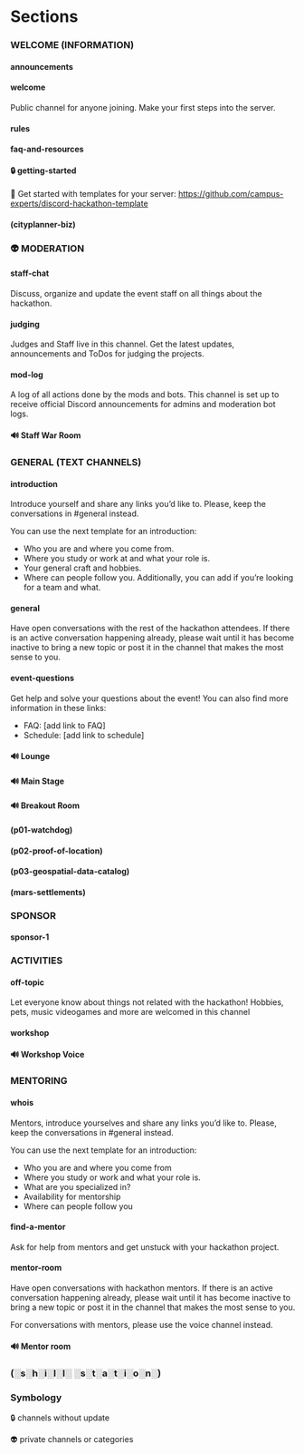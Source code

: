 # Sections

### WELCOME (INFORMATION)

#### announcements

#### welcome

Public channel for anyone joining. Make your first steps into the server.

#### rules

#### faq-and-resources

#### 🔒 getting-started

:rocket: Get started with templates for your server: https://github.com/campus-experts/discord-hackathon-template

#### (cityplanner-biz)

### 👽 MODERATION

#### staff-chat

Discuss, organize and update the event staff on all things about the hackathon.

#### judging

Judges and Staff live in this channel. Get the latest updates, announcements and ToDos for judging the projects.

#### mod-log

A log of all actions done by the mods and bots. This channel is set up to receive official Discord announcements for admins and moderation bot logs.

#### 🔊 Staff War Room

### GENERAL (TEXT CHANNELS)

#### introduction

Introduce yourself and share any links you’d like to. Please, keep the conversations in #general instead.

You can use the next template for an introduction:

* Who you are and where you come from.
* Where you study or work at and what your role is.
* Your general craft and hobbies.
* Where can people follow you. Additionally, you can add if you’re looking for a team and what.

#### general

Have open conversations with the rest of the hackathon attendees. If there is an active conversation happening already, please wait until it has become inactive to bring a new topic or post it in the channel that makes the most sense to you.

#### event-questions

Get help and solve your questions about the event! You can also find more information in these links:

* FAQ: \[add link to FAQ]
* Schedule: \[add link to schedule]

#### 🔊 Lounge

#### 🔊 Main Stage

#### 🔊 Breakout Room

#### (p01-watchdog)

#### (p02-proof-of-location)

#### (p03-geospatial-data-catalog)

#### (mars-settlements)

### SPONSOR

#### sponsor-1

### ACTIVITIES

#### off-topic

Let everyone know about things not related with the hackathon! Hobbies, pets, music videogames and more are welcomed in this channel

#### workshop

#### 🔊 Workshop Voice

### MENTORING

#### whois

Mentors, introduce yourselves and share any links you’d like to. Please, keep the conversations in #general instead.

You can use the next template for an introduction:

* Who you are and where you come from
* Where you study or work and what your role is.
* What are you specialized in?
* Availability for mentorship
* Where can people follow you

#### find-a-mentor

Ask for help from mentors and get unstuck with your hackathon project.

#### mentor-room

Have open conversations with hackathon mentors. If there is an active conversation happening already, please wait until it has become inactive to bring a new topic or post it in the channel that makes the most sense to you.

For conversations with mentors, please use the voice channel instead.

#### 🔊 Mentor room

### (░s░h░i░l░l░ ░s░t░a░t░i░o░n░)

### Symbology

🔒 channels without update

👽 private channels or categories
